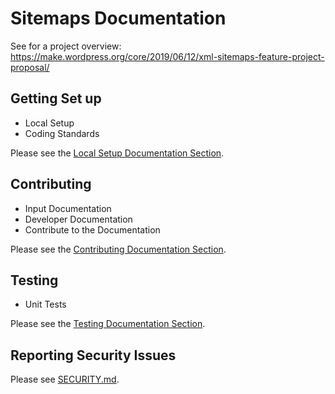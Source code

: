 # Sitemaps Documentation

See for a project overview: https://make.wordpress.org/core/2019/06/12/xml-sitemaps-feature-project-proposal/

## Getting Set up

- Local Setup
- Coding Standards

Please see the [Local Setup Documentation Section](/docs/SETUP.md).

## Contributing

- Input Documentation
- Developer Documentation
- Contribute to the Documentation

Please see the [Contributing Documentation Section](/docs/CONTRIBUTING.md).


## Testing

- Unit Tests

Please see the [Testing Documentation Section](/docs/TESTING.md).


## Reporting Security Issues

Please see [SECURITY.md](/SECURITY.md).
